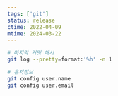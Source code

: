 ```yaml
---
tags: ['git']
status: release
ctime: 2022-04-09
mtime: 2024-03-22
---
```


```sh
# 마지막 커밋 해시
git log --pretty=format:'%h' -n 1
```

```sh
# 유저정보
git config user.name
git config user.email
```
